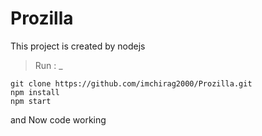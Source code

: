 # Prozilla
This project is created by nodejs <br>
> Run : _
```
git clone https://github.com/imchirag2000/Prozilla.git
npm install
npm start
```
and Now code working <br />

